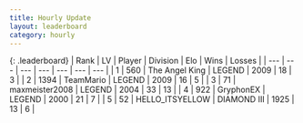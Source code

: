 ```yaml
---
title: Hourly Update
layout: leaderboard
category: hourly
---
```


{: .leaderboard}
| Rank | LV | Player | Division | Elo | Wins | Losses |
| --- | --- | --- | --- | --- | --- | --- |
| <span data-change="0">1</span> | 560 | <span title="ID: 547162">The Angel King</span> | LEGEND | <span data-change="0">2009</span> | <span data-change="0">18</span> | <span data-change="0">3</span> |
| <span data-change="0">2</span> | 1394 | <span title="ID: 164871">TeamMario</span> | LEGEND | <span data-change="1">2009</span> | <span data-change="2">16</span> | <span data-change="1">5</span> |
| <span data-change="0">3</span> | 71 | <span title="ID: 410122">maxmeister2008</span> | LEGEND | <span data-change="0">2004</span> | <span data-change="0">33</span> | <span data-change="0">13</span> |
| <span data-change="0">4</span> | 922 | <span title="ID: 315148">GryphonEX</span> | LEGEND | <span data-change="6">2000</span> | <span data-change="1">21</span> | <span data-change="1">7</span> |
| <span data-change="0">5</span> | 52 | <span title="ID: 528147">HELLO_ITSYELLOW</span> | DIAMOND III | <span data-change="0">1925</span> | <span data-change="0">13</span> | <span data-change="0">6</span> |